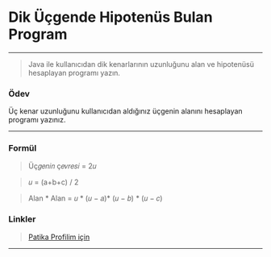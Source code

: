 # Dik Üçgende Hipotenüs Bulan Program
<hr>

>Java ile kullanıcıdan dik kenarlarının uzunluğunu alan ve hipotenüsü hesaplayan programı yazın.

### Ödev 
 
Üç kenar uzunluğunu kullanıcıdan aldığınız üçgenin alanını hesaplayan programı yazınız.

<hr>

### Formül

> Üç𝑔𝑒𝑛𝑖𝑛 ç𝑒𝑣𝑟𝑒𝑠𝑖 = 2𝑢

> 𝑢 = (a+b+c) / 2

> Alan * Alan = 𝑢 * (𝑢 − 𝑎)* (𝑢 − 𝑏) * (𝑢 − 𝑐)

### Linkler
> <a href="https://app.patika.dev/emrevaljean" target="_blank">Patika Profilim için</a>

<hr>
